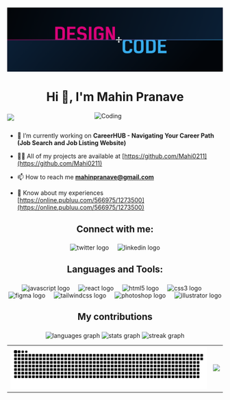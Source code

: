 [![MasterHead](https://github.com/Mahi0211/Mahi0211/blob/455a18c622ae289700bc1b82d92dc49ebc5f2f2b/1_QHeR_o43WJdY5q91zOhmvA.png)]()
<h1 align="center">Hi 👋, I'm Mahin Pranave</h1>
<img
  align="right"
  alt="Coding"
  width="300"
  src="https://user-images.githubusercontent.com/74038190/212748830-4c709398-a386-4761-84d7-9e10b98fbe6e.gif"
/>

###

<div align="left">
  <img src="https://visitor-badge.laobi.icu/badge?page_id=Mahi0211.Mahi0211&"  />
</div>

###

- 🔭 I’m currently working on **CareerHUB - Navigating Your Career Path (Job Search and Job Listing Website)**

- 👨‍💻 All of my projects are available at [https://github.com/Mahi0211](https://github.com/Mahi0211)

- 📫 How to reach me **mahinpranave@gmail.com**

- 📄 Know about my experiences [https://online.publuu.com/566975/1273500](https://online.publuu.com/566975/1273500)

###

<h2 align="center">Connect with me:</h2>

###

<div align="center">
  <img src="https://cdn.jsdelivr.net/gh/devicons/devicon/icons/twitter/twitter-original.svg" height="30" alt="twitter logo"  />
  <img width="12" />
  <img src="https://cdn.jsdelivr.net/gh/devicons/devicon/icons/linkedin/linkedin-original.svg" height="30" alt="linkedin logo"  />
</div>

###

<h2 align="center">Languages and Tools:</h2>

###

<div align="center">
  <img src="https://cdn.jsdelivr.net/gh/devicons/devicon/icons/javascript/javascript-original.svg" height="30" alt="javascript logo"  />
  <img width="12" />
  <img src="https://cdn.jsdelivr.net/gh/devicons/devicon/icons/react/react-original.svg" height="30" alt="react logo"  />
  <img width="12" />
  <img src="https://cdn.jsdelivr.net/gh/devicons/devicon/icons/html5/html5-original.svg" height="30" alt="html5 logo"  />
  <img width="12" />
  <img src="https://cdn.jsdelivr.net/gh/devicons/devicon/icons/css3/css3-original.svg" height="30" alt="css3 logo"  />
  <img width="12" />
  <img src="https://cdn.jsdelivr.net/gh/devicons/devicon/icons/figma/figma-original.svg" height="30" alt="figma logo"  />
  <img width="12" />
  <img src="https://cdn.jsdelivr.net/gh/devicons/devicon/icons/tailwindcss/tailwindcss-original-wordmark.svg" height="30" alt="tailwindcss logo"  />
  <img width="12" />
  <img src="https://cdn.jsdelivr.net/gh/devicons/devicon/icons/photoshop/photoshop-plain.svg" height="30" alt="photoshop logo"  />
  <img width="12" />
  <img src="https://cdn.jsdelivr.net/gh/devicons/devicon/icons/illustrator/illustrator-plain.svg" height="30" alt="illustrator logo"  />
</div>

###

<h2 align="center">My contributions</h2>

###

<div align="center">
  <img src="https://github-readme-stats.vercel.app/api/top-langs?username=Mahi0211&locale=en&hide_title=false&layout=compact&card_width=320&langs_count=5&theme=dracula&hide_border=true" height="150" alt="languages graph"  />
  <img src="https://github-readme-stats.vercel.app/api?username=Mahi0211&hide_title=false&hide_rank=false&show_icons=true&include_all_commits=true&count_private=true&disable_animations=false&theme=dracula&locale=en&hide_border=true" height="150" alt="stats graph"  />
  <img src="https://streak-stats.demolab.com?user=Mahi0211&locale=en&mode=daily&theme=dracula&hide_border=true&border_radius=5" height="150" alt="streak graph"  />
</div>

<table align="center">
  <tr>
    <td>
      <img alt="snake eating my contributions" src="https://raw.githubusercontent.com/Mahi0211/Mahi0211/output/github-contribution-grid-snake-dark.svg" />
    </td>
    <td>
      <img src="https://media1.tenor.com/m/g4GIszarvwgAAAAC/eren-yeager.gif" width="300"/>
    </td>
  </tr>
</table>


###


